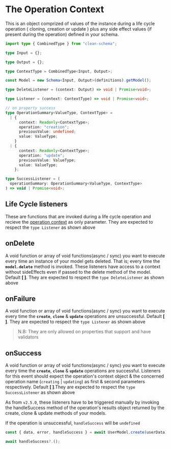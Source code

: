 # The Operation Context

This is an object comprized of values of the instance during a life cycle operation ( cloning, creation or update ) plus any side effect values (if present during the operation) defined in your schema.

```ts
import type { CombinedType } from "clean-schema";

type Input = {};

type Output = {};

type ContextType = CombinedType<Input, Output>;

const Model = new Schema<Input, Output>(definitions).getModel();

type DeleteListener = (context: Output) => void | Promise<void>;

type Listener = (context: ContextType) => void | Promise<void>;

// on property success
type OperationSummary<ValueType, ContextType> =
  | {
      context: Readonly<ContextType>;
      operation: "creation";
      previousValue: undefined;
      value: ValueType;
    }
  | {
      context: Readonly<ContextType>;
      operation: "update";
      previousValue: ValueType;
      value: ValueType;
    };

type SuccessListener = (
  operationSummary: OperationSummary<ValueType, ContextType>
) => void | Promise<void>;
```

## Life Cycle listeners

These are functions that are invoked during a life cycle operation and recieve the [operation context](#the-operation-context) as only parameter. They are expected to respect the `type Listener` as shown above

## onDelete

A void function or array of void functions(async / sync) you want to execute every time an instance of your model gets deleted. That is; every time the **`model.delete`** method is invoked. These listeners have access to a context without sideEffects even if passed to the delete method of the model. Default **[ ]**. They are expected to respect the `type DeleteListener` as shown above

## onFailure

A void function or array of void functions(async / sync) you want to execute every time the **`create`**, **`clone`** & **`update`** operations are unsuccessful. Default **[ ]**. They are expected to respect the `type Listener` as shown above

> N.B: They are only allowed on properties that support and have validators

## onSuccess

A void function or array of void functions(async / sync) you want to execute every time the **`create`**, **`clone`** & **`update`** operations are successful. Listeners for this event should expect the operation's context object & the concerned operation name (`creating` | `updating`) as first & second parameters respectively. Default **[ ]**.They are expected to respect the `type SuccessListener` as shown above

As from `v2.5.0`, these listeners have to be triggered manually by invoking the handleSuccess method of the operation's results object returned by the create, clone & update methods of your models.

If the operation is unsuccessful, `handleSuccess` will be `undefined`

```js
const { data, error, handleSuccess } = await UserModel.create(userData);

await handleSuccess?.();
```
